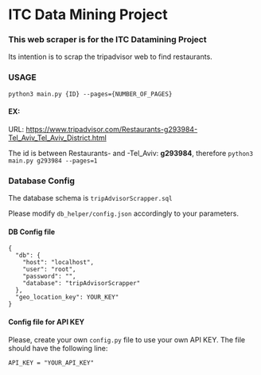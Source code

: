 # ITC Data Mining Project

### This web scraper is for the ITC Datamining Project

Its intention is to scrap the tripadvisor web to find restaurants.

### USAGE

`python3 main.py {ID} --pages={NUMBER_OF_PAGES}`

#### EX:

URL: https://www.tripadvisor.com/Restaurants-g293984-Tel_Aviv_Tel_Aviv_District.html

The id is between Restaurants- and -Tel_Aviv: **g293984**, therefore `python3 main.py g293984 --pages=1`



### Database Config
The database schema is `tripAdvisorScrapper.sql`

Please modify `db_helper/config.json` accordingly to your parameters.

#### DB Config file
````
{
  "db": {
    "host": "localhost",
    "user": "root",
    "password": "",
    "database": "tripAdvisorScrapper"
  },
  "geo_location_key": YOUR_KEY"
}
````

#### Config file for API KEY
Please, create your own `config.py` file to use your own API KEY.
The file should have the following line:

`API_KEY = "YOUR_API_KEY"`

